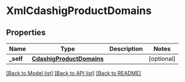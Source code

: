 # XmlCdashigProductDomains

## Properties
Name | Type | Description | Notes
------------ | ------------- | ------------- | -------------
**_self** | [**CdashigProductDomains**](CdashigProductDomains.md) |  | [optional] 

[[Back to Model list]](../README.md#documentation-for-models) [[Back to API list]](../README.md#documentation-for-api-endpoints) [[Back to README]](../README.md)


